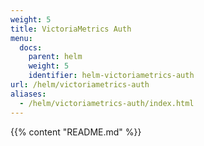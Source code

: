```yaml
---
weight: 5
title: VictoriaMetrics Auth
menu:
  docs:
    parent: helm
    weight: 5
    identifier: helm-victoriametrics-auth
url: /helm/victoriametrics-auth
aliases:
  - /helm/victoriametrics-auth/index.html
---
```

{{% content "README.md" %}}
